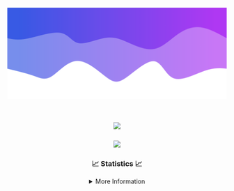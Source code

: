 ![Header](./IMG_4001.png)
<div align="center">

<h1 align="center">
  <a href="https://git.io/typing-svg">
    <img src="https://readme-typing-svg.herokuapp.com/?lines=Welcome+to+my+profile!+👋;JavaScript+developer.;&center=true&size=25">
  </a>
</h1>

<p align="center">
  <img src="https://lanyard.cnrad.dev/api/624702585596805130" />
</p>

### 📈 Statistics 📈
<details>
    <summary>More Information</summary>
    <br/>

<!--START_SECTION:waka-->
![Code Time](http://img.shields.io/badge/Code%20Time-99%20hrs%2010%20mins-blue)

![Profile Views](http://img.shields.io/badge/Profile%20Views-0-blue)

**🐱 My GitHub Data** 

> 📦 2.2 kB Used in GitHub's Storage 
 > 
> 🏆 3 Contributions in the Year 2024
 > 
> 🚫 Not Opted to Hire
 > 
> 📜 5 Public Repositories 
 > 
> 🔑 1 Private Repositories 
 > 
**I'm an Early 🐤** 

```text
🌞 Morning                119 commits         ███░░░░░░░░░░░░░░░░░░░░░░   13.34 % 
🌆 Daytime                365 commits         ██████████░░░░░░░░░░░░░░░   40.92 % 
🌃 Evening                365 commits         ██████████░░░░░░░░░░░░░░░   40.92 % 
🌙 Night                  43 commits          █░░░░░░░░░░░░░░░░░░░░░░░░   04.82 % 
```
📅 **I'm Most Productive on Wednesday** 

```text
Monday                   108 commits         ███░░░░░░░░░░░░░░░░░░░░░░   12.11 % 
Tuesday                  142 commits         ████░░░░░░░░░░░░░░░░░░░░░   15.92 % 
Wednesday                164 commits         █████░░░░░░░░░░░░░░░░░░░░   18.39 % 
Thursday                 146 commits         ████░░░░░░░░░░░░░░░░░░░░░   16.37 % 
Friday                   126 commits         ████░░░░░░░░░░░░░░░░░░░░░   14.13 % 
Saturday                 82 commits          ██░░░░░░░░░░░░░░░░░░░░░░░   09.19 % 
Sunday                   124 commits         ███░░░░░░░░░░░░░░░░░░░░░░   13.90 % 
```


📊 **This Week I Spent My Time On** 

```text
🕑︎ Time Zone: America/New_York

💬 Programming Languages: 
Java                     9 hrs 58 mins       █████████████████████████   98.30 % 
XML                      5 mins              ░░░░░░░░░░░░░░░░░░░░░░░░░   00.89 % 
Kotlin                   1 min               ░░░░░░░░░░░░░░░░░░░░░░░░░   00.23 % 
JAVA                     1 min               ░░░░░░░░░░░░░░░░░░░░░░░░░   00.21 % 
YAML                     1 min               ░░░░░░░░░░░░░░░░░░░░░░░░░   00.20 % 

🔥 Editors: 
IntelliJ                 10 hrs 8 mins       █████████████████████████   100.00 % 

🐱‍💻 Projects: 
HCTeams                  5 hrs 35 mins       ██████████████░░░░░░░░░░░   55.08 % 
Mercury                  2 hrs 50 mins       ███████░░░░░░░░░░░░░░░░░░   28.10 % 
Carbon                   1 hr 13 mins        ███░░░░░░░░░░░░░░░░░░░░░░   12.03 % 
Sodium                   15 mins             █░░░░░░░░░░░░░░░░░░░░░░░░   02.50 % 
untitled                 10 mins             ░░░░░░░░░░░░░░░░░░░░░░░░░   01.78 % 

💻 Operating System: 
Windows                  10 hrs 8 mins       █████████████████████████   100.00 % 
```

**I Mostly Code in Java** 

```text
Java                     22 repos            ██████████████████████░░░   88.00 % 
JavaScript               2 repos             ██░░░░░░░░░░░░░░░░░░░░░░░   08.00 % 
C++                      1 repo              █░░░░░░░░░░░░░░░░░░░░░░░░   04.00 % 
```



**Timeline**

![Lines of Code chart](https://raw.githubusercontent.com/DevDipin/DevDipin/main/assets/bar_graph.png)


 Last Updated on 28/02/2024 13:10:15 UTC
<!--END_SECTION:waka-->

![Footer](./IMG_4002.png)